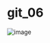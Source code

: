 # git_06
![image](https://github.com/ShtukaSC/git_06/assets/157224251/92c0e748-6665-4237-b02a-567e26c555a6)
